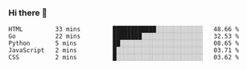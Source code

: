 ### Hi there 👋

<!--
**KLXLjun/KLXLjun** is a ✨ _special_ ✨ repository because its `README.md` (this file) appears on your GitHub profile.

Here are some ideas to get you started:

- 🔭 I’m currently working on ...
- 🌱 I’m currently learning ...
- 👯 I’m looking to collaborate on ...
- 🤔 I’m looking for help with ...
- 💬 Ask me about ...
- 📫 How to reach me: ...
- 😄 Pronouns: ...
- ⚡ Fun fact: ...
-->

<!--START_SECTION:waka-->
```text
HTML         33 mins         ████████████░░░░░░░░░░░░░   48.66 % 
Go           22 mins         ████████░░░░░░░░░░░░░░░░░   32.53 % 
Python       5 mins          ██░░░░░░░░░░░░░░░░░░░░░░░   08.65 % 
JavaScript   2 mins          █░░░░░░░░░░░░░░░░░░░░░░░░   03.71 % 
CSS          2 mins          █░░░░░░░░░░░░░░░░░░░░░░░░   03.62 % 
```
<!--END_SECTION:waka-->
